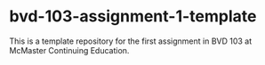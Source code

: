# bvd-103-assignment-1-template
This is a template repository for the first assignment in BVD 103 at McMaster Continuing Education.
